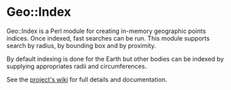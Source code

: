 # Geo::Index

Geo::Index is a Perl module for creating in-memory geographic points indices. Once indexed, fast searches can be run.  This module supports search by radius, by bounding box and by proximity.

By default indexing is done for the Earth but other bodies can be indexed by supplying appropriates radii and circumferences.

See the [project's wiki](https://github.com/Alex-Kent/Geo-Index/wiki) for full details and documentation.

